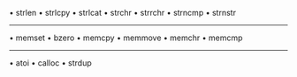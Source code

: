  • strlen
 • strlcpy
 • strlcat
 • strchr
 • strrchr
 • strncmp
 • strnstr
 __________________

 • memset
 • bzero
 • memcpy
 • memmove
 • memchr
 • memcmp
_____________________
 • atoi
 • calloc
 • strdup
